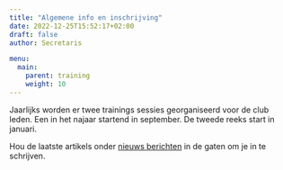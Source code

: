 ```yaml
---
title: "Algemene info en inschrijving"
date: 2022-12-25T15:52:17+02:00
draft: false
author: Secretaris

menu:
  main:
    parent: training
    weight: 10
---
```


Jaarlijks worden er twee trainings sessies georganiseerd voor de club leden. Een in het najaar startend in september. De tweede reeks start in januari. 

Hou de laatste artikels onder [nieuws berichten](/categories/algemeen/) in de gaten om je in te schrijven.
